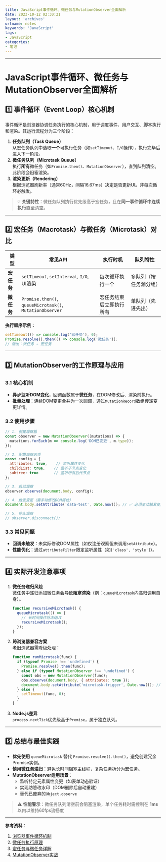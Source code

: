 ```yaml
---
title: JavaScript事件循环、微任务与MutationObserver全面解析
date: 2023-10-12 02:30:21
layout: 'archives'
urlname: notes
keywords: 'JavaScript'
tags:
- JavaScript
categories: 
- 笔记
---
```




---

# JavaScript事件循环、微任务与MutationObserver全面解析

## 1️⃣ 事件循环（Event Loop）核心机制
事件循环是浏览器协调任务执行的核心机制，用于调度事件、用户交互、脚本执行和渲染。其运行流程分为三个阶段：
1. **任务队列（Task Queue）**  
   从宏任务队列中选取**一个**可执行任务（如`setTimeout`、`I/O`操作），执行完毕后进入下一阶段。
2. **微任务队列（Microtask Queue）**  
   执行**所有**微任务（如`Promise.then()`、`MutationObserver`），直到队列清空。此阶段会阻塞渲染。
3. **渲染更新（Rendering）**  
   根据浏览器刷新率（通常60Hz，间隔16.67ms）决定是否更新UI。非每次循环必触发。

> 💡 **关键特性**：微任务队列执行优先级高于宏任务，且在**同一事件循环中连续执行**直至清空。

---

## 2️⃣ 宏任务（Macrotask）与微任务（Microtask）对比
| **类型** | **常见API** | **执行时机** | **队列特性** |
|----------|-------------|--------------|--------------|
| **宏任务** | `setTimeout`, `setInterval`, `I/O`, UI渲染 | 每次循环执行一个 | 多队列（按任务源分组） |
| **微任务** | `Promise.then()`, `queueMicrotask()`, `MutationObserver` | 宏任务结束后立即执行所有 | 单队列（先进先出） |

**执行顺序示例**：
```javascript
setTimeout(() => console.log('宏任务'), 0);
Promise.resolve().then(() => console.log('微任务'));
// 输出：微任务 → 宏任务
```

---

## 3️⃣ MutationObserver的工作原理与应用
### 3.1 核心机制
- **异步监听DOM变化**，回调函数属于**微任务**，在DOM修改后、渲染前执行。
- **批量处理**：连续DOM变更合并为一次回调，通过`MutationRecord`数组传递变更详情。

### 3.2 使用步骤
```javascript
// 1. 创建观察器
const observer = new MutationObserver((mutations) => {
  mutations.forEach(m => console.log('DOM已变更', m.type));
});

// 2. 配置观察选项
const config = {
  attributes: true,    // 监听属性变化
  childList: true,    // 监听子节点变化
  subtree: true       // 监听所有后代节点
};

// 3. 启动观察
observer.observe(document.body, config);

// 4. 触发变更（需手动修改DOM属性）
document.body.setAttribute('data-test', Date.now()); // ✅ 必须主动触发变更

// 5. 停止观察
// observer.disconnect();
```

### 3.3 常见问题
- **回调未触发**：未实际修改DOM属性（如仅注册观察但未调用`setAttribute`）。
- **性能优化**：通过`attributeFilter`限定监听属性（如`['class', 'style']`）。

---

## 4️⃣ 实际开发注意事项
1. **微任务递归风险**  
   微任务中递归添加微任务会导致**阻塞渲染**（例：`queueMicrotask`内递归调用自身）。
   ```javascript
   function recursiveMicrotask() {
     queueMicrotask(() => {
       // 长时间操作将冻结UI
       recursiveMicrotask(); 
     });
   }
   ```
2. **跨浏览器兼容方案**  
   老旧浏览器需降级处理：
   ```javascript
   function runMicrotask(func) {
     if (typeof Promise !== 'undefined') {
       Promise.resolve().then(func);
     } else if (typeof MutationObserver !== 'undefined') {
       const obs = new MutationObserver(func);
       obs.observe(document.body, { attributes: true });
       document.body.setAttribute('microtask-trigger', Date.now()); // 必须触发变更
     } else {
       setTimeout(func, 0);
     }
   }
   ```
3. **Node.js差异**  
   `process.nextTick`优先级高于`Promise`，属于独立队列。

---

## 5️⃣ 总结与最佳实践
- **优先使用** `queueMicrotask` 替代 `Promise.resolve().then()`，避免创建冗余Promise实例。
- **慎用微任务递归**：避免长时间阻塞主线程，复杂任务拆分为宏任务。
- **MutationObserver适用场景**：
  - 监听特定元素属性变更（如表单动态验证）
  - 实现防篡改水印（DOM删除后自动重建）
  - 替代已废弃的`Object.observe`

> ⚠️ **性能警示**：微任务队列清空前会阻塞渲染，单个任务耗时需控制在 **1ms** 以内以维持60fps流畅度

---  
**参考资料**：  
1. [浏览器事件循环机制](http://mp.weixin.qq.com/s?__biz=MzU3NTg5MjU1Mw==)  
2. [微任务执行原理](https://wenku.csdn.net/doc/60r6axocqh)  
3. [宏任务与微任务详解](http://mp.weixin.qq.com/s?__biz=MjM5MDA2MTI1MA==)  
6. [MutationObserver实战](https://blog.csdn.net/weixin_42369598/article/details/122918748)